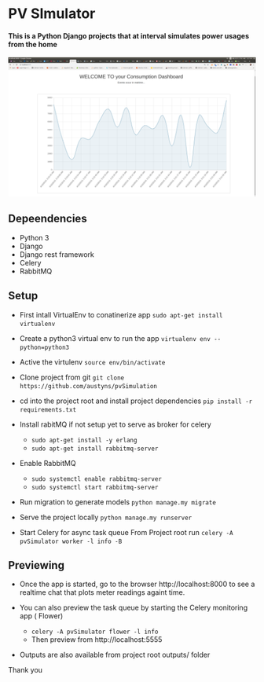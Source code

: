 # PV SImulator
#### This is a Python Django projects that at interval simulates power usages from the home
![In a single picture](https://raw.githubusercontent.com/Austyns/pvSimulator/master/screen1.png)

## Depeendencies
- Python 3
- Django
- Django rest framework
- Celery 
- RabbitMQ

## Setup
- First intall VirtualEnv to conatinerize app `sudo apt-get install virtualenv`
- Create a python3 virtual env to run the app `virtualenv env --python=python3`
- Active the virtulenv `source env/bin/activate`
- Clone project from git `git clone https://github.com/austyns/pvSimulation`
- cd into the project root and install project dependencies `pip install -r requirements.txt`
- Install rabitMQ if not setup yet to serve as broker for celery
	- ```sudo apt-get install -y erlang```
	- ```sudo apt-get install rabbitmq-server```

- Enable RabbitMQ
	- `sudo systemctl enable rabbitmq-server`
	- `sudo systemctl start rabbitmq-server`

- Run migration to generate models
	`python manage.my migrate`

- Serve the project locally
	`python manage.my runserver`

- Start Celery for async task queue
	From Project root run 
	`celery -A pvSimulator worker -l info -B`

## Previewing
- Once the app is started, go to the browser
http://localhost:8000 to see a realtime chat that plots meter readings againt time.

- You can also preview the task queue by starting the Celery monitoring app ( Flower)
	- `celery -A pvSimulator flower -l info`
	- Then preview from http://localhost:5555

- Outputs are also available from project root outputs/ folder



Thank you 